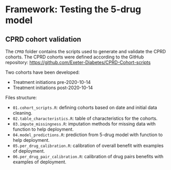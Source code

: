 # Framework: Testing the 5-drug model

## CPRD cohort validation

The `CPRD` folder contains the scripts used to generate and validate the CPRD cohorts. The CPRD cohorts were defined according to the GitHub repository: <https://github.com/Exeter-Diabetes/CPRD-Cohort-scripts>

Two cohorts have been developed:

- Treatment initiations pre-2020-10-14
- Treatment initiations post-2020-10-14


Files structure:

- `01.cohort_scripts.R`: defining cohorts based on date and initial data cleaning.
- `02.table_characteristics.R`: table of characteristics for the cohorts.
- `03.impute_missingness.R`: imputation methods for missing data with function to help deployment.
- `04.model_predictions.R`: prediction from 5-drug model with function to help deployment.
- `05.per_drug_calibration.R`: calibration of overall benefit with examples of deployment.
- `06.per_drug_pair_calibration.R`: calibration of drug pairs benefits with examples of deployment.